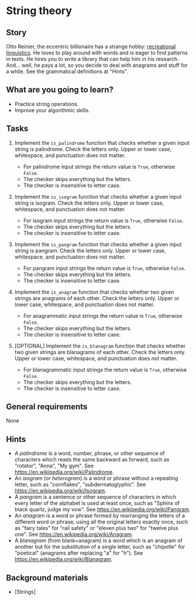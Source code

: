 # String theory

## Story

Otto Reinier, the eccentric billionaire has a strange hobby:
[recreational linguistics](<https://en.wikipedia.org/wiki/Logology_(linguistics)>).
He loves to play around with words and is eager to find patterns in
texts. He hires you to write a library that can help him in his
research. And... well, he pays a lot, so you decide to deal with
anagrams and stuff for a while. See the grammatical definitions at "Hints".

## What are you going to learn?

- Practice string operations.
- Improve your algorithmic skills.

## Tasks

1. Implement the `is_palindrome` function that checks whether a given input string is palindrome. Check the letters only. Upper or lower case, whitespace, and punctuation does not matter.
    - For palindrome input strings the return value is `True`, otherwise `False`.
    - The checker skips everything but the letters.
    - The checker is insensitive to letter case.

2. Implement the `is_isogram` function that checks whether a given input string is isogram. Check the letters only. Upper or lower case, whitespace, and punctuation does not matter.
    - For isogram input strings the return value is `True`, otherwise `False`.
    - The checker skips everything but the letters.
    - The checker is insensitive to letter case.

3. Implement the `is_pangram` function that checks whether a given input string is pangram. Check the letters only. Upper or lower case, whitespace, and punctuation does not matter.
    - For pangram input strings the return value is `True`, otherwise `False`.
    - The checker skips everything but the letters.
    - The checker is insensitive to letter case.

4. Implement the `is_anagram` function that checks whether two given strings are anagrams of each other. Check the letters only. Upper or lower case, whitespace, and punctuation does not matter.
    - For anagrammatic input strings the return value is `True`, otherwise `False`.
    - The checker skips everything but the letters.
    - The checker is insensitive to letter case.

5. [OPTIONAL] Implement the `is_blanagram` function that checks whether two given strings are blanagrams of each other. Check the letters only. Upper or lower case, whitespace, and punctuation does not matter.
    - For blanagrammatic input strings the return value is `True`, otherwise `False`.
    - The checker skips everything but the letters.
    - The checker is insensitive to letter case.

## General requirements

None

## Hints

- A _palindrome_ is a word, number, phrase, or other sequence of
  characters which reads the same backward as forward, such as "rotator",
  "Anna", "My gym". See <https://en.wikipedia.org/wiki/Palindrome>.
- An _isogram_ (or _heterogram_) is a word or phrase without a repeating
  letter, such as "cornflakes", "subdermatoglyphic". See
  <https://en.wikipedia.org/wiki/Isogram>.
- A _pangram_ is a sentence or other sequence of characters in which
  every letter of the alphabet is used at least once, such as "Sphinx of
  black quartz, judge my vow". See
  <https://en.wikipedia.org/wiki/Pangram>.
- An _anagram_ is a word or phrase formed by rearranging the letters of
  a different word or phrase, using all the original letters exactly
  once, such as "fairy tales" for "rail safety" or "eleven plus two" for
  "twelve plus one". See <https://en.wikipedia.org/wiki/Anagram>.
- A _blanagram_ (from blank+anagram) is a word which is an anagram of
  another but for the substitution of a single letter, such as "chipotle"
  for "poetical" (anagrams after replacing "a" for "h"). See
  <https://en.wikipedia.org/wiki/Blanagram>.

## Background materials

- <i class="far fa-exclamation"></i> [Strings]